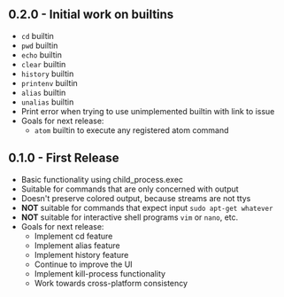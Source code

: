 ## 0.2.0 - Initial work on builtins
* `cd` builtin
* `pwd` builtin
* `echo` builtin
* `clear` builtin
* `history` builtin
* `printenv` builtin
* `alias` builtin
* `unalias` builtin
* Print error when trying to use unimplemented builtin with link to issue
* Goals for next release:
    * `atom` builtin to execute any registered atom command

## 0.1.0 - First Release
* Basic functionality using child_process.exec
* Suitable for commands that are only concerned with output
* Doesn't preserve colored output, because streams are not ttys
* **NOT** suitable for commands that expect input `sudo apt-get whatever`
* **NOT** suitable for interactive shell programs `vim` or `nano`, etc.
* Goals for next release:
    * Implement cd feature
    * Implement alias feature
    * Implement history feature
    * Continue to improve the UI
    * Implement kill-process functionality
    * Work towards cross-platform consistency